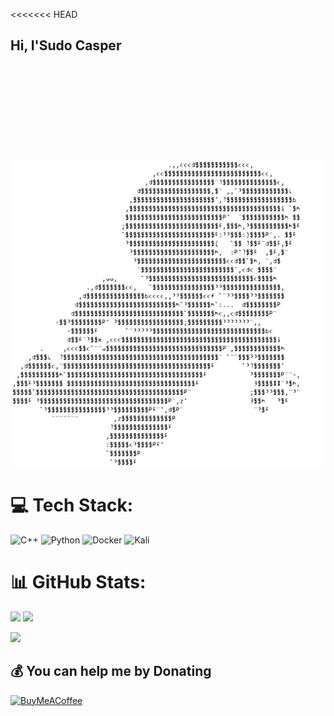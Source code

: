 <<<<<<< HEAD
## Hi, I'Sudo Casper
<svg class="fadeIn" src="img/casper_img.svg">
  <img align="center" src="img/casper_img.svg">
  <pattern>

<style>
  .fadeIn {
    opacity: 0;
    animation: fadeIn 2s linear 2.8s forwards; infinite;
  }

  @keyframes fadeIn {
    0% {
      opacity: 0;
    }
    100% {
      opacity: 1;
    }
  }
</style>
</pattern>
</svg>



# 💻 Tech Stack:
![C++](https://img.shields.io/badge/c++-%2300599C.svg?style=for-the-badge&logo=c%2B%2B&logoColor=white)
![Python](https://img.shields.io/badge/python-3670A0?style=for-the-badge&logo=python&logoColor=ffdd54)
![Docker](https://img.shields.io/badge/docker-%230db7ed.svg?style=for-the-badge&logo=docker&logoColor=white)
![Kali](https://img.shields.io/badge/Kali-268BEE?style=for-the-badge&logo=kalilinux&logoColor=white)

# 📊 GitHub Stats:
![](https://github-readme-stats.vercel.app/api?username=Sudo-Casper&theme=catppuccin_mocha&hide_border=false&include_all_commits=false&count_private=false)
![](https://github-readme-stats.vercel.app/api/top-langs/?username=Sudo-Casper&theme=catppuccin_mocha&hide_border=false&include_all_commits=false&count_private=false&layout=compact)

[![](https://visitcount.itsvg.in/api?id=Sudo-Casper&icon=5&color=1)](https://visitcount.itsvg.in)

  ## 💰 You can help me by Donating
  [![BuyMeACoffee](https://img.shields.io/badge/Buy%20Me%20a%20Coffee-ffdd00?style=for-the-badge&logo=buy-me-a-coffee&logoColor=black)](https://buymeacoffee.com/https://buymeacoffee.com/nicomanci) 
